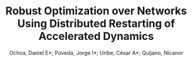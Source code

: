 ---
paperId: 52
author: Ochoa, Daniel E*; Poveda, Jorge I*; Uribe, César A*; Quijano, Nicanor
title: Robust Optimization over Networks Using Distributed Restarting of Accelerated Dynamics
pdf: ochoa_longtalk_52.pdf
poster: ochoa_longtalk_52.png
alt: --
type: Oral
topic: Machine Learning
link: --
conference: neurips
year: 2020
tags: neurips-2020
---